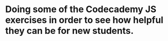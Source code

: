 # Doing some of the Codecademy JS exercises in order to see how helpful they can be for new students.
